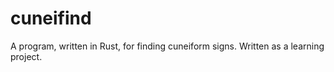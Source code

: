 # cuneifind
A program, written in Rust, for finding cuneiform signs. Written as a learning project.
